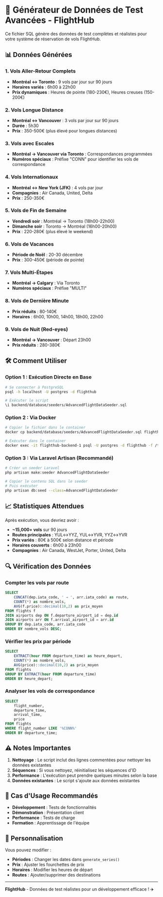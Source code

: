# 🚀 Générateur de Données de Test Avancées - FlightHub

Ce fichier SQL génère des données de test complètes et réalistes pour votre système de réservation de vols FlightHub.

## 📊 **Données Générées**

### **1. Vols Aller-Retour Complets**
- **Montréal ↔ Toronto** : 9 vols par jour sur 90 jours
- **Horaires variés** : 6h00 à 22h00
- **Prix dynamiques** : Heures de pointe (180-230€), Heures creuses (150-200€)

### **2. Vols Longue Distance**
- **Montréal ↔ Vancouver** : 3 vols par jour sur 90 jours
- **Durée** : 5h30
- **Prix** : 350-500€ (plus élevé pour longues distances)

### **3. Vols avec Escales**
- **Montréal → Vancouver via Toronto** : Correspondances programmées
- **Numéros spéciaux** : Préfixe "CONN" pour identifier les vols de correspondance

### **4. Vols Internationaux**
- **Montréal ↔ New York (JFK)** : 4 vols par jour
- **Compagnies** : Air Canada, United, Delta
- **Prix** : 250-350€

### **5. Vols de Fin de Semaine**
- **Vendredi soir** : Montréal → Toronto (18h00-22h00)
- **Dimanche soir** : Toronto → Montréal (16h00-20h00)
- **Prix** : 220-280€ (plus élevé le weekend)

### **6. Vols de Vacances**
- **Période de Noël** : 20-30 décembre
- **Prix** : 300-450€ (période de pointe)

### **7. Vols Multi-Étapes**
- **Montréal → Calgary** : Via Toronto
- **Numéros spéciaux** : Préfixe "MULTI"

### **8. Vols de Dernière Minute**
- **Prix réduits** : 80-140€
- **Horaires** : 6h00, 10h00, 14h00, 18h00, 22h00

### **9. Vols de Nuit (Red-eyes)**
- **Montréal → Vancouver** : Départ 23h00
- **Prix réduits** : 280-380€

## 🛠️ **Comment Utiliser**

### **Option 1 : Exécution Directe en Base**
```bash
# Se connecter à PostgreSQL
psql -h localhost -U postgres -d flighthub

# Exécuter le script
\i backend/database/seeders/AdvancedFlightDataSeeder.sql
```

### **Option 2 : Via Docker**
```bash
# Copier le fichier dans le container
docker cp backend/database/seeders/AdvancedFlightDataSeeder.sql flighthub-backend-1:/tmp/

# Exécuter dans le container
docker exec -it flighthub-backend-1 psql -U postgres -d flighthub -f /tmp/AdvancedFlightDataSeeder.sql
```

### **Option 3 : Via Laravel Artisan (Recommandé)**
```bash
# Créer un seeder Laravel
php artisan make:seeder AdvancedFlightDataSeeder

# Copier le contenu SQL dans le seeder
# Puis exécuter
php artisan db:seed --class=AdvancedFlightDataSeeder
```

## 📈 **Statistiques Attendues**

Après exécution, vous devriez avoir :
- **~15,000+ vols** sur 90 jours
- **Routes principales** : YUL↔YYZ, YUL↔YVR, YYZ↔YVR
- **Prix variés** : 80€ à 500€ selon distance et période
- **Horaires couverts** : 6h00 à 23h00
- **Compagnies** : Air Canada, WestJet, Porter, United, Delta

## 🔍 **Vérification des Données**

### **Compter les vols par route**
```sql
SELECT 
    CONCAT(dep.iata_code, ' → ', arr.iata_code) as route,
    COUNT(*) as nombre_vols,
    AVG(f.price)::decimal(10,2) as prix_moyen
FROM flights f
JOIN airports dep ON f.departure_airport_id = dep.id
JOIN airports arr ON f.arrival_airport_id = arr.id
GROUP BY dep.iata_code, arr.iata_code
ORDER BY nombre_vols DESC;
```

### **Vérifier les prix par période**
```sql
SELECT 
    EXTRACT(hour FROM departure_time) as heure_depart,
    COUNT(*) as nombre_vols,
    AVG(price)::decimal(10,2) as prix_moyen
FROM flights
GROUP BY EXTRACT(hour FROM departure_time)
ORDER BY heure_depart;
```

### **Analyser les vols de correspondance**
```sql
SELECT 
    flight_number,
    departure_time,
    arrival_time,
    price
FROM flights
WHERE flight_number LIKE '%CONN%'
ORDER BY departure_time;
```

## ⚠️ **Notes Importantes**

1. **Nettoyage** : Le script inclut des lignes commentées pour nettoyer les données existantes
2. **Séquences** : Si vous nettoyez, réinitialisez les séquences d'ID
3. **Performance** : L'exécution peut prendre quelques minutes selon la base
4. **Données existantes** : Le script s'ajoute aux données existantes

## 🎯 **Cas d'Usage Recommandés**

- **Développement** : Tests de fonctionnalités
- **Démonstration** : Présentation client
- **Performance** : Tests de charge
- **Formation** : Apprentissage de l'équipe

## 🔧 **Personnalisation**

Vous pouvez modifier :
- **Périodes** : Changer les dates dans `generate_series()`
- **Prix** : Ajuster les fourchettes de prix
- **Horaires** : Modifier les heures de départ
- **Routes** : Ajouter/supprimer des destinations

---

**FlightHub** - Données de test réalistes pour un développement efficace ! ✈️


